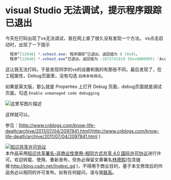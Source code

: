
# visual Studio 无法调试，提示程序跟踪已退出

今天在打码出现了vs无法调试，我在网上查了很久没有发现一个方法。
vs点击启动时，出现了一下提示
```csharp
  程序“[12648] *.vshost.exe: 程序跟踪”已退出，返回值为 0 (0x0)。
  程序“[12648] *.vshost.exe”已退出，返回值为 -1073741819 (0xc0000005) 'Access violation'。
```

<!--more-->



<div id="toc"></div>


这让我无法打码，于是发现同学的vs的设置和我的有那些不同，最后发现了，在工程属性，Debug页面里，没有勾选 `启用本地调试`。

如果是英文版，那么就是 Properties 上打开 Debug 页面，debug页面就是调试页面，勾选 `Enable unmanaged code debugging`

![这里写图片描述](http://img.blog.csdn.net/20170120093018668?watermark/2/text/aHR0cDovL2Jsb2cuY3Nkbi5uZXQvbGluZGV4aV9nZA==/font/5a6L5L2T/fontsize/400/fill/I0JBQkFCMA==/dissolve/70/gravity/SouthEast)

这样就可以。

参见：[http://www.cnblogs.com/know-life-death/archive/2011/07/04/2097841.html](http://www.cnblogs.com/know-life-death/archive/2011/07/04/2097841.html )




<a rel="license" href="http://creativecommons.org/licenses/by-nc-sa/4.0/"><img alt="知识共享许可协议" style="border-width:0" src="https://licensebuttons.net/l/by-nc-sa/4.0/88x31.png" /></a><br />本作品采用<a rel="license" href="http://creativecommons.org/licenses/by-nc-sa/4.0/">知识共享署名-非商业性使用-相同方式共享 4.0 国际许可协议</a>进行许可。欢迎转载、使用、重新发布，但务必保留文章署名[林德熙](http://blog.csdn.net/lindexi_gd)(包含链接:http://blog.csdn.net/lindexi_gd )，不得用于商业目的，基于本文修改后的作品务必以相同的许可发布。如有任何疑问，请与我[联系](mailto:lindexi_gd@163.com)。